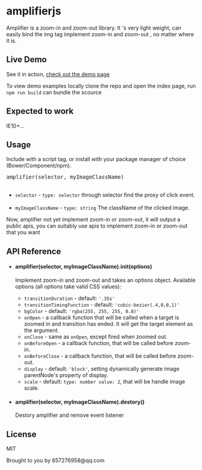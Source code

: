 # amplifierjs
Amplifier is a zoom-in and zoom-out library. It 's very light weight, can easily bind the img tag implement zoom-in and zoom-out , no matter where it is.
<h2>Live Demo</h2>
<p>See it in action, <a href="https://diamondloler.github.io/amplifierjs/src/index">check out the demo page</a></p>
<p>To view demo examples locally clone the repo and open the index page, run <code>npm run build</code> can bundle the scource</p>
<h2>Expected to work</h2>
<p>IE10+...</p>
<h2>Usage</h2>
<p>Include with a script tag, or install with your package manager of choice (Bower/Component/npm).</p>
<div class="highlight highlight-source-js"><pre><span class="pl-smi">amplifier</span>(selector, myImageClassName)</pre></div>
<ul>
  <li><code>selector</code> - <code>type: selector</code> through selector find the proxy of click event.</li>
  <li><code>myImageClassName</code> - <code>type: string</code> The className of the clicked image.</li></ul>
<p>Now, amplifier not yet implement zoom-in or zoom-out, it will output a public apis, you can suitably use apis to implement zoom-in or zoom-out that you want</p>
<h2>API Reference</h2>
<ul>
  <li>
    <h4>amplifier(selector, myImageClassName).init(options)</h4>
    <p>Implement zoom-in and zoom-out and takes an options object. Available options (all options take valid CSS values):</p><ul>
<li><code>transitionDuration</code> - default: <code>'.35s'</code></li>
<li><code>transitionTimingFunction</code> - default: <code>'cubic-bezier(.4,0,0,1)'</code></li>
<li><code>bgColor</code> - default: <code>'rgba(255, 255, 255, 0.8)'</code></li>
<li><code>onOpen</code> - a callback function that will be called when a target is zoomed in and transition has ended. It will get the target element as the argument.</li>
<li><code>onClose</code> - same as <code>onOpen</code>, except fired when zoomed out.</li>
<li><code>onBeforeOpen</code> - a callback function, that will be called before zoom-in.</li>
<li><code>onBeforeClose</code> - a callback function, that will be called before zoom-out.</li>
<li><code>display</code>  - default: <code>'block'</code>, setting dynamically generate image parentNode's property of display.</li>
<li><code>scale</code> - default: <code>type: number value: 2</code>, that will be handle image scale.</li>
</ul>
  </li>
  <li>
    <h4>amplifier(selector, myImageClassName).destory()</h4>
    <p>
      Destory amplifier and remove event listener
    </p>
  </li>
</ul>
<h2>License</h2>
<p>MIT</p>
<p>Brought to you by 857276958@qq.com</p>


